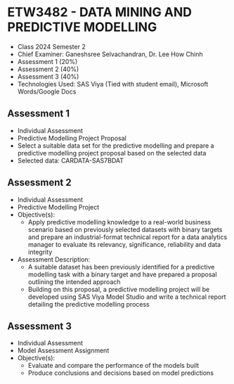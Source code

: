 # ETW3482 - DATA MINING AND PREDICTIVE MODELLING
- Class 2024 Semester 2
- Chief Examiner: Ganeshsree Selvachandran, Dr. Lee How Chinh
- Assessment 1 (20%)
- Assessment 2 (40%)
- Assessment 3 (40%)
- Technologies Used: SAS Viya (Tied with student email), Microsoft Words/Google Docs

## Assessment 1
- Individual Assessment
- Predictive Modelling Project Proposal
- Select a suitable data set for the predictive modelling and prepare a predictive modelling project proposal based on the selected data
- Selected data: CARDATA-SAS7BDAT

## Assessment 2
- Individual Assessment
- Predictive Modelling Project
- Objective(s):
  - Apply predictive modelling knowledge to a real-world business scenario based on previously selected datasets with binary targets and prepare an industrial-format technical report for a data analytics manager to evaluate its relevancy, significance, reliability and data integrity
- Assessment Description:
  - A suitable dataset has been previously identified for a predictive modelling task with a binary target and have prepared a proposal outlining the intended approach
  - Building on this proposal, a predictive modelling project will be developed using SAS Viya Model Studio and write a technical report detailing the predictive modelling process

## Assessment 3
- Individual Assessment
- Model Assessment Assignment
- Objective(s):
  - Evaluate and compare the performance of the models built
  - Produce conclusions and decisions based on model predictions
